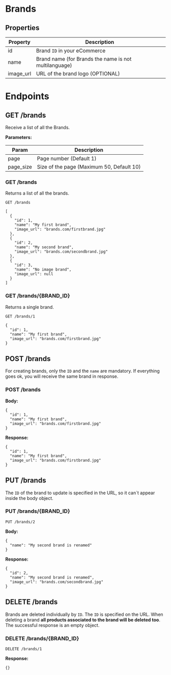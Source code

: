 # Brands

## Properties

| Property  | Description |
| ------------- | ------------- |
| id  | Brand `ID` in your eCommerce  |
| name  |  Brand name (for Brands the name is not multilanguage) |
| image_url  | URL of the brand logo (OPTIONAL)  |

# Endpoints

## GET /brands

Receive a list of all the Brands.  

**Parameters:**

| Param  | Description |
| ------------- | ------------- |
| page  | Page number (Default 1)  |
| page_size  |  Size of the page (Maximum 50, Default 10) |

### GET /brands

Returns a list of all the brands.

`GET /brands`

```
[
  {
    "id": 1,
    "name": "My first brand",
    "image_url": "brands.com/firstbrand.jpg"
  },
  {
    "id": 2,
    "name": "My second brand",
    "image_url": "brands.com/secondbrand.jpg"
  },
  {
    "id": 3,
    "name": "No image brand",
    "image_url": null
  }
]
```

### GET /brands/{BRAND_ID}

Returns a single brand.

`GET /brands/1`

```
{
  "id": 1,
  "name": "My first brand",
  "image_url": "brands.com/firstbrand.jpg"
}
```

## POST /brands

For creating brands, only the `ID` and the `name` are mandatory. If everything goes ok, you will receive the same brand in response.

### POST /brands

**Body:**

```
{
  "id": 1,
  "name": "My first brand",
  "image_url": "brands.com/firstbrand.jpg"
}
```

**Response:**

```
{
  "id": 1,
  "name": "My first brand",
  "image_url": "brands.com/firstbrand.jpg"
}
```

## PUT /brands

The `ID` of the brand to update is specified in the URL, so it can´t appear inside the body object.

### PUT /brands/{BRAND_ID}

`PUT /brands/2`

**Body:**

```
{
  "name": "My second brand is renamed"
}
```

**Response:**

```
{
  "id": 2,
  "name": "My second brand is renamed",
  "image_url": "brands.com/secondbrand.jpg"
}
```

## DELETE /brands

Brands are deleted individually by `ID`. The `ID` is specified on the URL. When deleting a brand **all products associated to the brand will be deleted too**. The successful response is an empty object.

### DELETE /brands/{BRAND_ID}

`DELETE /brands/1`


**Response:**

```
{}
```




